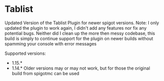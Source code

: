 # Tablist
Updated Version of the Tablist Plugin for newer spigot versions. Note: I only updated the plugin to work again, I didn't add any
features nor fix any potential bugs. Neither did I clean up the more then messy codebase, this build is simply to continue support for
the plugin on newer builds without spamming your console with error messages

Supported versions:
* 1.15.*
* 1.14.*
Older versions may or may not work, but for those the original build from spigotmc can be used